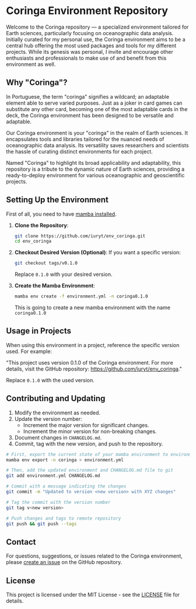 # Coringa Environment Repository

Welcome to the Coringa repository — a specialized environment tailored for Earth sciences, particularly focusing on oceanographic data analysis. Initially curated for my personal use, the Coringa environment aims to be a central hub offering the most used packages and tools for my different projects. While its genesis was personal, I invite and encourage other enthusiasts and professionals to make use of and benefit from this environment as well.

## Why "Coringa"?
In Portuguese, the term "coringa" signifies a wildcard; an adaptable element able to serve varied purposes. Just as a joker in card games can substitute any other card, becoming one of the most adaptable cards in the deck, the Coringa environment has been designed to be versatile and adaptable.

Our Coringa environment is your "coringa" in the realm of Earth sciences. It encapsulates tools and libraries tailored for the nuanced needs of oceanographic data analysis. Its versatility saves researchers and scientists the hassle of curating distinct environments for each project.

Named "Coringa" to highlight its broad applicability and adaptability, this repository is a tribute to the dynamic nature of Earth sciences, providing a ready-to-deploy environment for various oceanographic and geoscientific projects.

## Setting Up the Environment

First of all, you need to have [mamba installed](https://mamba.readthedocs.io/en/latest/mamba-installation.html#mamba-install).

1. **Clone the Repository**:
   ```bash
   git clone https://github.com/iuryt/env_coringa.git
   cd env_coringa
   ```

2. **Checkout Desired Version (Optional)**:
   If you want a specific version:
   ```bash
   git checkout tags/v0.1.0
   ```
   Replace `0.1.0` with your desired version.

4. **Create the Mamba Environment**:
   ```bash
   mamba env create -f environment.yml -n coringa0.1.0
   ```
   This is going to create a new mamba environment with the name `coringa0.1.0`

## Usage in Projects

When using this environment in a project, reference the specific version used. For example:

"This project uses version 0.1.0 of the Coringa environment. For more details, visit the GitHub repository: https://github.com/iuryt/env_coringa."

Replace `0.1.0` with the used version.

## Contributing and Updating

1. Modify the environment as needed.
2. Update the version number:
   - Increment the major version for significant changes.
   - Increment the minor version for non-breaking changes.
3. Document changes in `CHANGELOG.md`.
5. Commit, tag with the new version, and push to the repository.
```bash
# First, export the current state of your mamba environment to environment.yml
mamba env export -n coringa > environment.yml

# Then, add the updated environment and CHANGELOG.md file to git
git add environment.yml CHANGELOG.md

# Commit with a message indicating the changes
git commit -m "Updated to version <new version> with XYZ changes"

# Tag the commit with the version number
git tag v<new version>

# Push changes and tags to remote repository
git push && git push --tags
```

## Contact

For questions, suggestions, or issues related to the Coringa environment, please [create an issue](https://github.com/iuryt/env_coringa/issues) on the GitHub repository.

## License

This project is licensed under the MIT License - see the [LICENSE](LICENSE) file for details.
